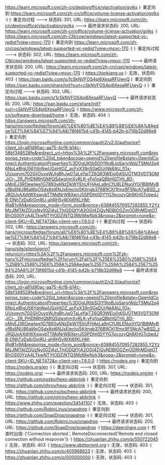 https://learn.microsoft.com/zh-cn/deployoffice/vlactivation/gvlks (· 重定向到 https://learn.microsoft.com/zh-cn/office/volume-license-activation/gvlks ·)
(· 重定向过程 ---> 状态码: 301, URL: https://learn.microsoft.com/zh-cn/deployoffice/vlactivation/gvlks ---> 最终请求状态码: 200, URL: https://learn.microsoft.com/zh-cn/office/volume-license-activation/gvlks ·)
https://learn.microsoft.com/zh-CN/cpp/windows/latest-supported-vc-redist?view=msvc-170 (· 重定向到 https://learn.microsoft.com/zh-cn/cpp/windows/latest-supported-vc-redist?view=msvc-170 ·)
(· 重定向过程 ---> 状态码: 302, URL: https://learn.microsoft.com/zh-CN/cpp/windows/latest-supported-vc-redist?view=msvc-170 ---> 最终请求状态码: 200, URL: https://learn.microsoft.com/zh-cn/cpp/windows/latest-supported-vc-redist?view=msvc-170 ·)
https://tonkiang.us (· 无效，状态码: 403 ·)
https://pan.baidu.com/s/1cSkNVFOS4pi6XesaRFUwyQ (· 重定向到 https://pan.baidu.com/share/init?surl=cSkNVFOS4pi6XesaRFUwyQ ·)
(· 重定向过程 ---> 状态码: 302, URL: https://pan.baidu.com/s/1cSkNVFOS4pi6XesaRFUwyQ ---> 最终请求状态码: 200, URL: https://pan.baidu.com/share/init?surl=cSkNVFOS4pi6XesaRFUwyQ ·)
https://www.microsoft.com/zh-cn/software-download/home (· 无效，状态码: 404 ·)
https://answers.microsoft.com/zh-hans/microsoftedge/forum/all/%E6%80%8E%E4%B9%88%E6%8A%8Aedge%E7%9A%84%E7%94%A8/78f4615d-c41b-4145-b42b-b718b32d98e8 (· 重定向到 https://login.microsoftonline.com/common/oauth2/v2.0/authorize?client_id=a81d90ac-aa75-4cf8-b14c-58bf348528fe&redirect_uri=https%3A%2F%2Fanswers.microsoft.com&response_type=code%20id_token&scope=openid%20profile&state=OpenIdConnect.AuthenticationProperties%3DOgUKtbSGIY9tqBJqSarjyWdzTSMpl2q46NoLeBlgU56YdnNwUGsHtOZ_acFxX39nSGeDUrNk6AU_fOx-UUsxeym702GijOuyqWJtgBhJw0TaLeYaiTZ6QR3WEjo0djSUOTM3VDT5OMJiCr-_2R_PHDNRHQMfQSdwshmXvRLK-yFq1oaQBbHQTHlj_8D-oMnEJ3ROewIwe1G7893vANzDkWYEhUFHAeLa9nCfU8LENunIYGi1B8tMvByfBs6NU86aWpOSdx8st6NJxEIecIoi5Kitngb376B9CKI1fmx9F5NcA7wBSD_zJRQUxAXdtWXsipybTTMdNrWBXerrJ5SPDht0DYYG7pcozyQh9XHGTcbedJB-DNhTzDs6rDmRU-ahRH5yWXj6fKLHM-iRgB1v9A&response_mode=form_post&nonce=638845570957282855.Y2YzMzJlMTAtZDUzNy00ZjAzLThjODQtYjA2OGI4ZjQyNDBlOGZmODRhMDgtOTBhOS00YzA4LTkwNTYtODZjNTQ3MzMwNzk3&nopa=2&prompt=none&x-client-SKU=ID_NET472&x-client-ver=7.6.0.0 ·)
(· 重定向过程 ---> 状态码: 302, URL: https://answers.microsoft.com/zh-hans/microsoftedge/forum/all/%E6%80%8E%E4%B9%88%E6%8A%8Aedge%E7%9A%84%E7%94%A8/78f4615d-c41b-4145-b42b-b718b32d98e8 ---> 状态码: 302, URL: https://answers.microsoft.com/zh-hans/site/silentsignin?returnUrl=https%3A%2F%2Fanswers.microsoft.com%2Fzh-hans%2Fmicrosoftedge%2Fforum%2Fall%2F%25E6%2580%258E%25E4%25B9%2588%25E6%258A%258Aedge%25E7%259A%2584%25E7%2594%25A8%2F78f4615d-c41b-4145-b42b-b718b32d98e8 ---> 最终请求状态码: 200, URL: https://login.microsoftonline.com/common/oauth2/v2.0/authorize?client_id=a81d90ac-aa75-4cf8-b14c-58bf348528fe&redirect_uri=https%3A%2F%2Fanswers.microsoft.com&response_type=code%20id_token&scope=openid%20profile&state=OpenIdConnect.AuthenticationProperties%3DOgUKtbSGIY9tqBJqSarjyWdzTSMpl2q46NoLeBlgU56YdnNwUGsHtOZ_acFxX39nSGeDUrNk6AU_fOx-UUsxeym702GijOuyqWJtgBhJw0TaLeYaiTZ6QR3WEjo0djSUOTM3VDT5OMJiCr-_2R_PHDNRHQMfQSdwshmXvRLK-yFq1oaQBbHQTHlj_8D-oMnEJ3ROewIwe1G7893vANzDkWYEhUFHAeLa9nCfU8LENunIYGi1B8tMvByfBs6NU86aWpOSdx8st6NJxEIecIoi5Kitngb376B9CKI1fmx9F5NcA7wBSD_zJRQUxAXdtWXsipybTTMdNrWBXerrJ5SPDht0DYYG7pcozyQh9XHGTcbedJB-DNhTzDs6rDmRU-ahRH5yWXj6fKLHM-iRgB1v9A&response_mode=form_post&nonce=638845570957282855.Y2YzMzJlMTAtZDUzNy00ZjAzLThjODQtYjA2OGI4ZjQyNDBlOGZmODRhMDgtOTBhOS00YzA4LTkwNTYtODZjNTQ3MzMwNzk3&nopa=2&prompt=none&x-client-SKU=ID_NET472&x-client-ver=7.6.0.0 ·)
https://nodejs.org (· 重定向到 https://nodejs.org/en ·)
(· 重定向过程 ---> 状态码: 307, URL: https://nodejs.org/ ---> 最终请求状态码: 200, URL: https://nodejs.org/en ·)
https://github.com/rozbo/hexo-abbrlink (· 重定向到 https://github.com/ohroy/hexo-abbrlink ·)
(· 重定向过程 ---> 状态码: 301, URL: https://github.com/rozbo/hexo-abbrlink ---> 最终请求状态码: 200, URL: https://github.com/ohroy/hexo-abbrlink ·)
https://www.zhihu.com/question/34541107 (· 无效，状态码: 403 ·)
https://github.com/RobinLinus/snapdrop (· 重定向到 https://github.com/SnapDrop/snapdrop ·)
(· 重定向过程 ---> 状态码: 301, URL: https://github.com/RobinLinus/snapdrop ---> 最终请求状态码: 200, URL: https://github.com/SnapDrop/snapdrop ·)
https://deershare.com (· 检查时出错: ('Connection aborted.', RemoteDisconnected('Remote end closed connection without response')) ·)
https://zhuanlan.zhihu.com/p/550722045 (· 无效，状态码: 403 ·)
https://www.qbittorrent.org (· 无效，状态码: 403 ·)
https://zhuanlan.zhihu.com/p/405968623 (· 无效，状态码: 403 ·)
https://zhuanlan.zhihu.com/p/000000000 (· 无效，状态码: 403 ·)
